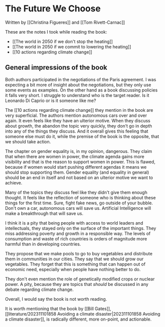 # The Future We Choose
Written by [[Christina Figueres]] and [[Tom Rivett-Carnac]]

These are the notes I took while reading the book:
- [[The world in 2050 if we don't stop the heating]]
- [[The world in 2050 if we commit to lowering the heating]]
- [[10 actions regarding climate change]]

## General impressions of the book
Both authors participated in the negotiations of the Paris agreement. I was expecting a bit more of insight about the negotiations, but they only use some events as examples. On the other hand as a book discussing policies it falls very short. I struggle to understand who is the target reader. Is it Leonardo Di Caprio or is it someone like me? 

The [[10 actions regarding climate change]] they mention in the book are very superficial. The authors mention autonomous cars over and over again. It even feels like they have an ulterior motive. When they discuss about growth, the abandon the topic very quickly, they don't go in depth into any of the things they discuss. And it overall gives this feeling that someone else must do it, while the premise of the book is the opposite, that we should take action. 

The chapter on gender equality is, in my opinion, dangerous. They claim that when there are women in power, the climate agenda gains more visibility and that is the reason to support women in power. This is flawed, because if women would start pushing different agendas it means we should stop supporting them. Gender equality (and equality in general) should be an end in itself and not based on an ulterior motive we want to achieve. 

Many of the topics they discuss feel like they didn't give them enough thought. It feels like the reflection of someone who is thinking about these things for the first time. Sure, fight fake news, go outside of your bubble. Don't own a car, autonomous cars will save us. Artificial Intelligence will make a breakthrough that will save us. 

I think it is a pity that being people with access to world leaders and intellectuals, they stayed only on the surface of the important things. They miss addressing poverty and growth in a responsible way. The levels of consumption and waste of rich countries is orders of magnitude more harmful than in developing countries. 

They propose that we make pools to go to buy vegetables and distribute them in communities in our cities. They say that we should grow our vegetables. They forget that this is something that can happen out of economic need, especially when people have nothing better to do. 

They don't even mention the role of genetically modified crops or nuclear power. A pity, because they are topics that *should* be discussed in any debate regarding climate change. 

Overall, I would say the book is not worth reading.

It is worth mentioning that the book by [[Bill Gates]], [[literature/202311101858 Avoiding a climate disaster|202311101858 Avoiding a climate disaster]], is radically different, more on-point, and actionable. 
